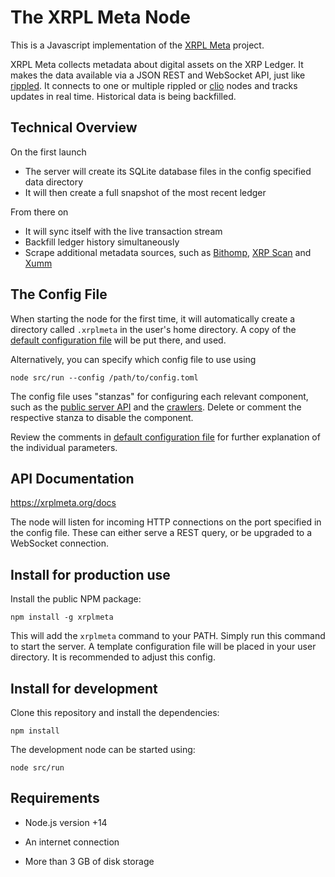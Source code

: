 
# The XRPL Meta Node

This is a Javascript implementation of the [XRPL Meta](https://xrplmeta.org) project.

XRPL Meta collects metadata about digital assets on the XRP Ledger. It makes the data available via a JSON REST and WebSocket API, just like [rippled](https://github.com/XRPLF/rippled). It connects to one or multiple rippled or [clio](https://github.com/XRPLF/clio) nodes and tracks updates in real time. Historical data is being backfilled.



## Technical Overview

On the first launch
- The server will create its SQLite database files in the config specified data directory
- It will then create a full snapshot of the most recent ledger

From there on
- It will sync itself with the live transaction stream
- Backfill ledger history simultaneously
- Scrape additional metadata sources, such as [Bithomp](https://bithomp.com), [XRP Scan](https://xrpscan.com) and [Xumm](https://xumm.dev)



## The Config File

When starting the node for the first time, it will automatically create a directory called `.xrplmeta` in the user's home directory. A copy of the [default configuration file](https://github.com/xrplmeta/node/blob/develop/config.template.toml) will be put there, and used.

Alternatively, you can specify which config file to use using

    node src/run --config /path/to/config.toml

The config file uses "stanzas" for configuring each relevant component, such as the [public server API](https://github.com/xrplmeta/node/tree/develop/src/srv) and the [crawlers](https://github.com/xrplmeta/node/tree/develop/src/crawl/crawlers). Delete or comment the respective stanza to disable the component.

Review the comments in [default configuration file](https://github.com/xrplmeta/node/blob/develop/config.template.toml) for further explanation of the individual parameters.



## API Documentation

https://xrplmeta.org/docs

The node will listen for incoming HTTP connections on the port specified in the config file. These can either serve a REST query, or be upgraded to a WebSocket connection.



## Install for production use

Install the public NPM package:

    npm install -g xrplmeta

This will add the `xrplmeta` command to your PATH. Simply run this command to start the server. A template configuration file will be placed in your user directory. It is recommended to adjust this config.



## Install for development

Clone this repository and install the dependencies:

    npm install

The development node can be started using:

    node src/run



## Requirements

- Node.js version +14

- An internet connection

- More than 3 GB of disk storage
